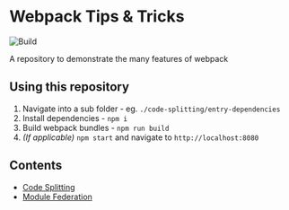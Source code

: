 # Webpack Tips & Tricks

![Build](https://github.com/UsainBloot/webpack-tips-and-tricks/workflows/CI/badge.svg?branch=master&event=push)

A repository to demonstrate the many features of webpack

## Using this repository

1. Navigate into a sub folder - eg. `./code-splitting/entry-dependencies`
2. Install dependencies - `npm i`
3. Build webpack bundles - `npm run build`
4. _(If applicable)_ `npm start` and navigate to `http://localhost:8080`

## Contents

- [Code Splitting](./code-splitting)
- [Module Federation](./module-federation)
